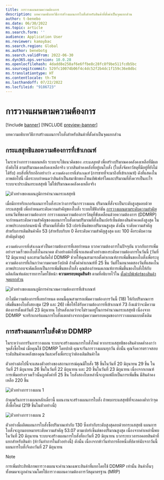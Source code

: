 ```yaml
---
title: การวางแผนตามความต้องการ
description: บทความอธิบายวิธีการสร้างแผนการใบสั่งสำหรับสินค้าที่ตั้งค่าเป็นจุดแยกส่วน
author: t-benebo
ms.date: 06/30/2022
ms.topic: article
ms.search.form: ''
audience: Application User
ms.reviewer: kamaybac
ms.search.region: Global
ms.author: benebotg
ms.search.validFrom: 2022-06-30
ms.dyn365.ops.version: 10.0.28
ms.openlocfilehash: 4dadd8e258af6e6ffbe8c28fc8f9be511fcdb5bc
ms.sourcegitcommit: 529fc10074b06f4c4dc52f2b4dc1f159c36e8dbc
ms.translationtype: HT
ms.contentlocale: th-TH
ms.lasthandoff: 07/22/2022
ms.locfileid: "9186723"
---
```

# <a name="demand-driven-planning"></a>การวางแผนตามความต้องการ

[!include [banner](../../includes/banner.md)]
[!INCLUDE [preview-banner](../../includes/preview-banner.md)]

บทความอธิบายวิธีการสร้างแผนการใบสั่งสำหรับสินค้าที่ตั้งค่าเป็นจุดแยกส่วน

## <a name="net-flow-and-qualified-demand"></a>กระแสสุทธิและความต้องการที่เข้าเกณฑ์

ในระหว่างการวางแผนหลัก ระบบจะใช้แนวคิดของ *กระแสสุทธิ* เพื่อสร้างปริมาณคงคลังคงเหลือที่มีผลบังคับใช้ ตามปริมาณคงคลังคงเหลือจริง บวกสินค้าคงคลังที่อยู่บนใบสั่ง (ใบสั่งจัดหาวัสดุที่มีอยู่ที่ยังไม่ได้รับ) ลบสิ่งที่เรียกอีกอย่างว่า *ความต้องการที่เข้าเกณฑ์* (การขายที่จะมาถึงที่เข้าเกณฑ์) ดังที่แสดงในภาพต่อไปนี้ เมื่อระบบกําหนดว่าสินค้าเป็นสมาชิกของโซนบัฟเฟอร์ใดและปริมาณที่สั่งควรเป็นอะไร ระบบจะประเมินกระแสสุทธิ ไม่ใช่ปริมาณคงคลังคงเหลือจริง

![ตัวอย่างของแผนภูมิการคํานวณกระแสสุทธิ](media/ddmrp-net-flow-example.png "ตัวอย่างของแผนภูมิการคํานวณกระแสสุทธิ")

เมื่อมีการทริกเกอร์แผนการใบสั่งระหว่างการรันการวางแผน ปริมาณที่สั่งจะเป็นระดับสูงสุดลบด้วยกระแสสุทธิ เพื่อกําหนดระดับความสำคัญของใบสั่ง ระบบใช้ฟังก์ชัน [การวางแผนตามระดับความสำคัญ](priority-based-planning.md) แทนวันที่ของความต้องการ การวางแผนความต้องการวัสดุที่ขับเคลื่อนด้วยความต้องการ (DDMRP) จะกําหนดระดับความสำคัญของแผนการใบสั่งตามปริมาณที่สั่งเป็นเปอร์เซ็นต์ของสินค้าคงคลังสูงสุด ในภาพประกอบก่อนหน้านี้ ปริมาณที่สั่งคือ 53 เปอร์เซ็นต์ของปริมาณสูงสุด ดังนั้น ระดับความสำคัญสำหรับการเติมสินค้าคือ 53 (สำหรับบริบท 0 คือระดับความสำคัญสูงสุด และ 100 คือระดับความสำคัญต่ำสุด)

*ความต้องการที่เข้าเกณฑ์* เป็นความต้องการที่เลยกําหนด บวกความต้องการในปัจจุบัน บวกกับการเพิ่มอย่างรวดเร็วของใบสั่งในอนาคต ตัวอย่างต่อไปนี้จะแสดงตัวอย่างของระดับความต้องการในวันนี้ (วันที่ 12 มิถุนายน) และสามวันถัดไป DDMRP ช่วยให้คุณสามารถตั้งค่าเกณฑ์การเพิ่มขึ้นของใบสั่งเพื่อระบุความต้องการที่เกินกว่าความคาดหวังปกติ ถ้าตั้งค่าค่าเกณฑ์ที่ 25 ชิ้น วันที่ในอนาคตสองวันที่แสดงในภาพประกอบจะคัดเลือกเป็นการเพิ่มขึ้นของใบสั่ง คุณต้องกําหนดเกณฑ์การเพิ่มขึ้นของใบสั่งให้กับผลิตภัณฑ์แต่ละรายการโดยใช้หน้า **ความครอบคลุมสินค้า** ตามที่อธิบายไว้ใน [ตั้งค่าบัฟเฟอร์ของสินค้าจุดแยกส่วน](ddmrp-buffer-profile-and-levels.md#set-up-buffers)

![ตัวอย่างของแผนภูมิการคํานวณความต้องการที่เข้าเกณฑ์](media/ddmrp-net-qualified-demand-example.png "ตัวอย่างของแผนภูมิการคํานวณความต้องการที่เข้าเกณฑ์")

ถ้าไม่มีความต้องการที่เลยกําหนด ตอนนี้คุณสามารถเพิ่มความต้องการวันนี้ (18) ให้กับปริมาณการเพิ่มขึ้นของใบสั่งสองชุด (29 และ 26) เพื่อให้ได้รับความต้องการที่เข้าเกณฑ์ 73 ถึงแม้ว่าจะมีความต้องการตั้งแต่วันที่ 23 มิถุนายน โปรดสังเกตว่าจะไม่รวมอยู่ในการคํานวณกระแสสุทธิ เนื่องจาก DDMRP จะทริกเกอร์แผนการใบสั่งแตกต่างจากกลุ่มความครอบคลุมของการวางแผนแบบดั้งเดิม

## <a name="generating-planned-orders-with-ddmrp"></a>การสร้างแผนการใบสั่งด้วย DDMRP

ในระหว่างการรันการวางแผน ระบบจะสร้างแผนการใบสั่งใหม่ หากกระแสสุทธิของสินค้าลดต่ำลงกว่าจุดสั่งซื้อใหม่ เมื่อคุณใช้ DDMRP โดยปกติ คุณจะรันการวางแผนทุกวัน ดังนั้น คุณจึงควรตรวจสอบระดับสินค้าคงคลังของคุณวันละครั้งเพื่อระบุว่าต้องเติมสินค้าใด

ตัวอย่างต่อไปนี้จะแสดงตัวอย่างของสถานการณ์คุณมีใบสั่ง 18 ชิ้นในวันที่ 20 มิถุนายน 29 ชิ้น ในวันที่ 21 มิถุนายน 26 ชิ้นในวันที่ 22 มิถุนายน และ 20 ชิ้นในวันที่ 23 มิถุนายน เนื่องจากเกณฑ์การเพิ่มอย่างรวดเร็วนั้นถูกตั้งค่าที่ 25 ชิ้น ใบสั่งสองใบเหล่านี้จะถูกแฟล็กเป็นการเพิ่มขึ้น มีสินค้าคงเหลือ 220 ชิ้น

![ตัวอย่างการวางแผน 1](media/ddmrp-planning-example-1.png "ตัวอย่างการวางแผน 1")

ถ้าคุณรันการวางแผนหลักเดี๋ยวนี้ แผนงานจะสร้างแผนการใบสั่ง ถ้าพบกระแสสุทธิที่จะลดลงต่ำกว่าจุดสั่งซื้อใหม่ (219 ชิ้นในตัวอย่างนี้)

![ตัวอย่างการวางแผน 2](media/ddmrp-planning-example-2.png "ตัวอย่างการวางแผน 2")

ตัวอย่างนี้ผลิตแผนการใบสั่งซื้อปริมาณเท่ากับ 130 ซึ่งเท่ากับระดับสูงสุดลบด้วยกระแสสุทธิ แผนการใบสั่งจะถูกมอบหมายระดับความสำคัญ 53.07 ตามเปอร์เซ็นต์ของปริมาณสูงสุด เนื่องจากค่าเหล่านี้พบในวันที่ 20 มิถุนายน ระบบจะสร้างแผนการใบสั่งที่ลงวันที่ 20 มิถุนายน บวกระยะเวลารอคอยสินค้าที่แยกสำหรับสินค้า (ห้าวันทำการในตัวอย่างนี้) ดังนั้น เนื่องจากห้าวันทำการคือหนึ่งสัปดาห์นับจากวันนี้ แผนการใบสั่งจึงลงวันที่ 27 มิถุนายน

> [!NOTE]
> การเพิ่มประสิทธิภาพการวางแผนจะคํานวณเฉพาะสินค้าที่แยกโดยใช้ DDMRP เท่านั้น สินค้าอื่นๆ ทั้งหมดจะถูกคํานวณโดยใช้การวางแผนความต้องการวัสดุมาตรฐาน (MRP)
